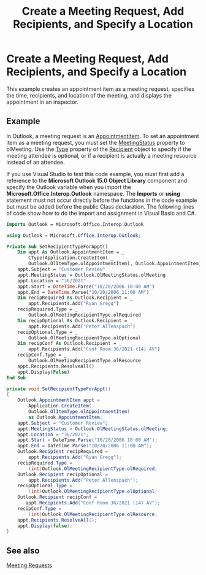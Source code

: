 ﻿---
title: 'Create a Meeting Request, Add Recipients, and Specify a Location'
TOCTitle: 'Create a Meeting Request, Add Recipients, and Specify a Location'
ms:assetid: 3053c27e-34d9-440e-9b66-06de940c2813
ms:mtpsurl: https://msdn.microsoft.com/en-us/library/Bb644964(v=office.15)
ms:contentKeyID: 55119873
ms.date: 07/24/2014
mtps_version: v=office.15



---

# Create a Meeting Request, Add Recipients, and Specify a Location

This example creates an appointment item as a meeting request, specifies the time, recipients, and location of the meeting, and displays the appointment in an inspector.

## Example

In Outlook, a meeting request is an [AppointmentItem](https://msdn.microsoft.com/en-us/library/bb645611\(v=office.15\)). To set an appointment item as a meeting request, you must set the [MeetingStatus](https://msdn.microsoft.com/en-us/library/bb611417\(v=office.15\)) property to olMeeting. Use the [Type](https://msdn.microsoft.com/en-us/library/bb611841\(v=office.15\)) property of the [Recipient](https://msdn.microsoft.com/en-us/library/bb624370\(v=office.15\)) object to specify if the meeting attendee is optional, or if a recipient is actually a meeting resource instead of an attendee.

If you use Visual Studio to test this code example, you must first add a reference to the **Microsoft Outlook 15.0 Object Library** component and specify the Outlook variable when you import the **Microsoft.Office.Interop.Outlook** namespace. The **Imports** or **using** statement must not occur directly before the functions in the code example but must be added before the public Class declaration. The following lines of code show how to do the import and assignment in Visual Basic and C\#.

```vb
Imports Outlook = Microsoft.Office.Interop.Outlook
```

```csharp
using Outlook = Microsoft.Office.Interop.Outlook;
```

```vb
Private Sub SetRecipientTypeForAppt()
    Dim appt As Outlook.AppointmentItem = _
        CType(Application.CreateItem( _
        Outlook.OlItemType.olAppointmentItem), Outlook.AppointmentItem)
    appt.Subject = "Customer Review"
    appt.MeetingStatus = Outlook.OlMeetingStatus.olMeeting
    appt.Location = "36/2021"
    appt.Start = DateTime.Parse("10/20/2006 10:00 AM")
    appt.End = DateTime.Parse("10/20/2006 11:00 AM")
    Dim recipRequired As Outlook.Recipient = _
        appt.Recipients.Add("Ryan Gregg")
    recipRequired.Type = _
        Outlook.OlMeetingRecipientType.olRequired
    Dim recipOptional As Outlook.Recipient = _
        appt.Recipients.Add("Peter Allenspach")
    recipOptional.Type = _
        Outlook.OlMeetingRecipientType.olOptional
    Dim recipConf As Outlook.Recipient = _
        appt.Recipients.Add("Conf Room 36/2021 (14) AV")
    recipConf.Type = _
        Outlook.OlMeetingRecipientType.olResource
    appt.Recipients.ResolveAll()
    appt.Display(False)
End Sub
```

```csharp
private void SetRecipientTypeForAppt()
{
    Outlook.AppointmentItem appt =
        Application.CreateItem(
        Outlook.OlItemType.olAppointmentItem)
        as Outlook.AppointmentItem;
    appt.Subject = "Customer Review";
    appt.MeetingStatus = Outlook.OlMeetingStatus.olMeeting;
    appt.Location = "36/2021";
    appt.Start = DateTime.Parse("10/20/2006 10:00 AM");
    appt.End = DateTime.Parse("10/20/2006 11:00 AM");
    Outlook.Recipient recipRequired =
        appt.Recipients.Add("Ryan Gregg");
    recipRequired.Type =
        (int)Outlook.OlMeetingRecipientType.olRequired;
    Outlook.Recipient recipOptional =
        appt.Recipients.Add("Peter Allenspach");
    recipOptional.Type =
        (int)Outlook.OlMeetingRecipientType.olOptional;
    Outlook.Recipient recipConf =
       appt.Recipients.Add("Conf Room 36/2021 (14) AV");
    recipConf.Type =
        (int)Outlook.OlMeetingRecipientType.olResource;
    appt.Recipients.ResolveAll();
    appt.Display(false);
}
```

## See also



[Meeting Requests](meeting-requests.md)

